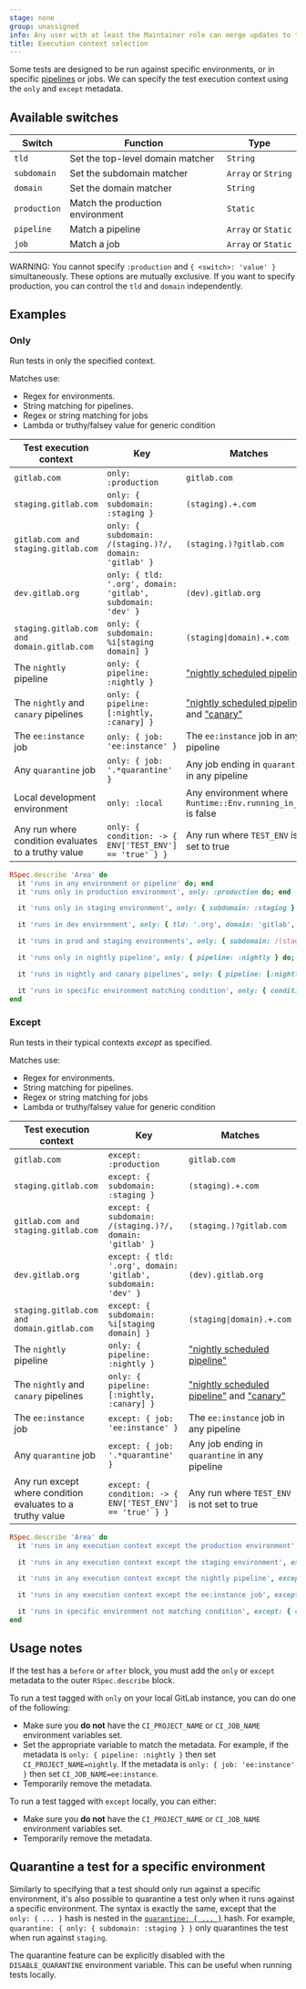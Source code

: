 ```yaml
---
stage: none
group: unassigned
info: Any user with at least the Maintainer role can merge updates to this content. For details, see https://docs.gitlab.com/ee/development/development_processes.html#development-guidelines-review.
title: Execution context selection
---
```


Some tests are designed to be run against specific environments, or in specific [pipelines](https://handbook.gitlab.com/handbook/engineering/infrastructure/test-platform/debugging-qa-test-failures/#qa-test-pipelines) or jobs. We can specify the test execution context using the `only` and `except` metadata.

## Available switches

| Switch       | Function                         | Type                |
| ------------ | -------------------------------- | ------------------- |
| `tld`        | Set the top-level domain matcher | `String`            |
| `subdomain`  | Set the subdomain matcher        | `Array` or `String` |
| `domain`     | Set the domain matcher           | `String`            |
| `production` | Match the production environment | `Static`            |
| `pipeline`   | Match a pipeline                 | `Array` or `Static` |
| `job`        | Match a job                      | `Array` or `Static` |

WARNING:
You cannot specify `:production` and `{ <switch>: 'value' }` simultaneously.
These options are mutually exclusive. If you want to specify production, you
can control the `tld` and `domain` independently.

## Examples

### Only

Run tests in only the specified context.

Matches use:

- Regex for environments.
- String matching for pipelines.
- Regex or string matching for jobs
- Lambda or truthy/falsey value for generic condition

| Test execution context                              | Key                                                         | Matches                                                                                                                                                |
| --------------------------------------------------- | ----------------------------------------------------------- | ------------------------------------------------------------------------------------------------------------------------------------------------------ |
| `gitlab.com`                                        | `only: :production`                                         | `gitlab.com`                                                                                                                                           |
| `staging.gitlab.com`                                | `only: { subdomain: :staging }`                             | `(staging).+.com`                                                                                                                                      |
| `gitlab.com and staging.gitlab.com`                 | `only: { subdomain: /(staging.)?/, domain: 'gitlab' }`      | `(staging.)?gitlab.com`                                                                                                                                |
| `dev.gitlab.org`                                    | `only: { tld: '.org', domain: 'gitlab', subdomain: 'dev' }` | `(dev).gitlab.org`                                                                                                                                     |
| `staging.gitlab.com and domain.gitlab.com`          | `only: { subdomain: %i[staging domain] }`                   | `(staging\|domain).+.com`                                                                                                                              |
| The `nightly` pipeline                              | `only: { pipeline: :nightly }`                              | ["nightly scheduled pipeline"](https://gitlab.com/gitlab-org/gitlab/-/pipeline_schedules)                                                              |
| The `nightly` and `canary` pipelines                | `only: { pipeline: [:nightly, :canary] }`                   | ["nightly scheduled pipeline"](https://gitlab.com/gitlab-org/gitlab/-/pipeline_schedules) and ["canary"](https://gitlab.com/gitlab-org/quality/canary) |
| The `ee:instance` job                               | `only: { job: 'ee:instance' }`                              | The `ee:instance` job in any pipeline                                                                                                                  |
| Any `quarantine` job                                | `only: { job: '.*quarantine' }`                             | Any job ending in `quarantine` in any pipeline                                                                                                         |
| Local development environment                       | `only: :local`                                              | Any environment where `Runtime::Env.running_in_ci?` is false                                                                                           |
| Any run where condition evaluates to a truthy value | `only: { condition: -> { ENV['TEST_ENV'] == 'true' } }`     | Any run where `TEST_ENV` is set to true                                                                                                                |

```ruby
RSpec.describe 'Area' do
  it 'runs in any environment or pipeline' do; end
  it 'runs only in production environment', only: :production do; end

  it 'runs only in staging environment', only: { subdomain: :staging } do; end

  it 'runs in dev environment', only: { tld: '.org', domain: 'gitlab', subdomain: 'dev' } do; end

  it 'runs in prod and staging environments', only: { subdomain: /(staging.)?/, domain: 'gitlab' } {}

  it 'runs only in nightly pipeline', only: { pipeline: :nightly } do; end

  it 'runs in nightly and canary pipelines', only: { pipeline: [:nightly, :canary] } do; end

  it 'runs in specific environment matching condition', only: { condition: -> { ENV['TEST_ENV'] == 'true' } } do; end
end
```

### Except

Run tests in their typical contexts _except_ as specified.

Matches use:

- Regex for environments.
- String matching for pipelines.
- Regex or string matching for jobs
- Lambda or truthy/falsey value for generic condition

| Test execution context                                     | Key                                                           | Matches                                                                                                                                                |
| ---------------------------------------------------------- | ------------------------------------------------------------- | ------------------------------------------------------------------------------------------------------------------------------------------------------ |
| `gitlab.com`                                               | `except: :production`                                         | `gitlab.com`                                                                                                                                           |
| `staging.gitlab.com`                                       | `except: { subdomain: :staging }`                             | `(staging).+.com`                                                                                                                                      |
| `gitlab.com and staging.gitlab.com`                        | `except: { subdomain: /(staging.)?/, domain: 'gitlab' }`      | `(staging.)?gitlab.com`                                                                                                                                |
| `dev.gitlab.org`                                           | `except: { tld: '.org', domain: 'gitlab', subdomain: 'dev' }` | `(dev).gitlab.org`                                                                                                                                     |
| `staging.gitlab.com and domain.gitlab.com`                 | `except: { subdomain: %i[staging domain] }`                   | `(staging\|domain).+.com`                                                                                                                              |
| The `nightly` pipeline                                     | `only: { pipeline: :nightly }`                                | ["nightly scheduled pipeline"](https://gitlab.com/gitlab-org/gitlab/-/pipeline_schedules)                                                              |
| The `nightly` and `canary` pipelines                       | `only: { pipeline: [:nightly, :canary] }`                     | ["nightly scheduled pipeline"](https://gitlab.com/gitlab-org/gitlab/-/pipeline_schedules) and ["canary"](https://gitlab.com/gitlab-org/quality/canary) |
| The `ee:instance` job                                      | `except: { job: 'ee:instance' }`                              | The `ee:instance` job in any pipeline                                                                                                                  |
| Any `quarantine` job                                       | `except: { job: '.*quarantine' }`                             | Any job ending in `quarantine` in any pipeline                                                                                                         |
| Any run except where condition evaluates to a truthy value | `except: { condition: -> { ENV['TEST_ENV'] == 'true' } }`     | Any run where `TEST_ENV` is not set to true                                                                                                            |

```ruby
RSpec.describe 'Area' do
  it 'runs in any execution context except the production environment', except: :production do; end

  it 'runs in any execution context except the staging environment', except: { subdomain: :staging } do; end

  it 'runs in any execution context except the nightly pipeline', except: { pipeline: :nightly } do; end

  it 'runs in any execution context except the ee:instance job', except: { job: 'ee:instance' } do; end

  it 'runs in specific environment not matching condition', except: { condition: -> { ENV['TEST_ENV'] == 'true' } } do; end
end
```

## Usage notes

If the test has a `before` or `after` block, you must add the `only` or `except` metadata to the outer `RSpec.describe` block.

To run a test tagged with `only` on your local GitLab instance, you can do one of the following:

- Make sure you **do not** have the `CI_PROJECT_NAME` or `CI_JOB_NAME` environment variables set.
- Set the appropriate variable to match the metadata. For example, if the metadata is `only: { pipeline: :nightly }` then set `CI_PROJECT_NAME=nightly`. If the metadata is `only: { job: 'ee:instance' }` then set `CI_JOB_NAME=ee:instance`.
- Temporarily remove the metadata.

To run a test tagged with `except` locally, you can either:

- Make sure you **do not** have the `CI_PROJECT_NAME` or `CI_JOB_NAME` environment variables set.
- Temporarily remove the metadata.

## Quarantine a test for a specific environment

Similarly to specifying that a test should only run against a specific environment, it's also possible to quarantine a
test only when it runs against a specific environment. The syntax is exactly the same, except that the `only: { ... }`
hash is nested in the [`quarantine: { ... }`](https://handbook.gitlab.com/handbook/engineering/infrastructure/test-platform/debugging-qa-test-failures/#quarantining-tests) hash.
For example, `quarantine: { only: { subdomain: :staging } }` only quarantines the test when run against `staging`.

The quarantine feature can be explicitly disabled with the `DISABLE_QUARANTINE` environment variable. This can be useful when running tests locally.
